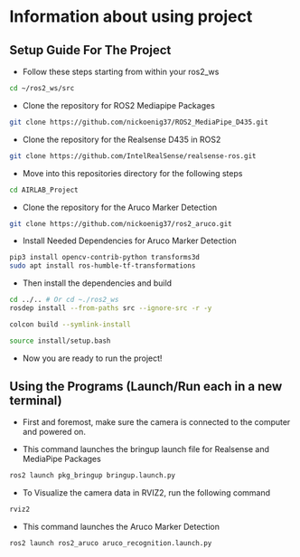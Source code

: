 # Information about using project


## Setup Guide For The Project
- Follow these steps starting from within your ros2_ws 
```bash
cd ~/ros2_ws/src
```
- Clone the repository for ROS2 Mediapipe Packages
```bash
git clone https://github.com/nickoenig37/ROS2_MediaPipe_D435.git
```
- Clone the repository for the Realsense D435 in ROS2
```bash
git clone https://github.com/IntelRealSense/realsense-ros.git
```
- Move into this repositories directory for the following steps
```bash
cd AIRLAB_Project
```
- Clone the repository for the Aruco Marker Detection
```bash
git clone https://github.com/nickoenig37/ros2_aruco.git
```
- Install Needed Dependencies for Aruco Marker Detection
```bash
pip3 install opencv-contrib-python transforms3d
sudo apt install ros-humble-tf-transformations
```

- Then install the dependencies and build
```bash
cd ../.. # Or cd ~./ros2_ws
rosdep install --from-paths src --ignore-src -r -y
```
```bash
colcon build --symlink-install
```
```bash
source install/setup.bash
```

- Now you are ready to run the project!
## Using the Programs (Launch/Run each in a new terminal)
- First and foremost, make sure the camera is connected to the computer and powered on.

- This command launches the bringup launch file for Realsense and MediaPipe Packages
```bash
ros2 launch pkg_bringup bringup.launch.py
```
- To Visualize the camera data in RVIZ2, run the following command
```bash
rviz2
```
- This command launches the Aruco Marker Detection
```bash
ros2 launch ros2_aruco aruco_recognition.launch.py 
```





